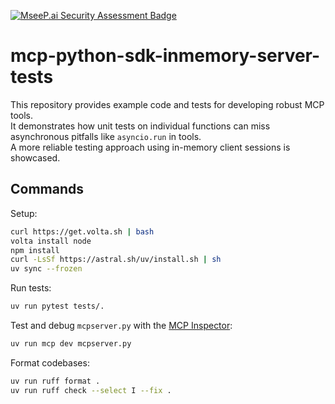 [![MseeP.ai Security Assessment Badge](https://mseep.net/pr/junkmd-mcp-python-sdk-inmemory-server-tests-badge.png)](https://mseep.ai/app/junkmd-mcp-python-sdk-inmemory-server-tests)

# mcp-python-sdk-inmemory-server-tests

This repository provides example code and tests for developing robust MCP tools.  
It demonstrates how unit tests on individual functions can miss asynchronous pitfalls like `asyncio.run` in tools.  
A more reliable testing approach using in-memory client sessions is showcased.

## Commands
Setup:
```sh
curl https://get.volta.sh | bash
volta install node
npm install
curl -LsSf https://astral.sh/uv/install.sh | sh
uv sync --frozen
```

Run tests:
```sh
uv run pytest tests/.
```

Test and debug `mcpserver.py` with the [MCP Inspector](https://github.com/modelcontextprotocol/inspector):
```sh
uv run mcp dev mcpserver.py
```

Format codebases:
```sh
uv run ruff format .
uv run ruff check --select I --fix .
```
